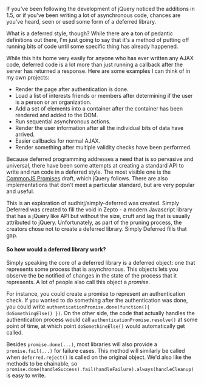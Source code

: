 If you've been following the development of jQuery noticed the additions in 1.5, or if you've been writing a lot of asynchronous code, chances are you've heard, seen or used some form of a deferred library. 

What is a deferred style, though? While there are a ton of pedantic definitions out there, I'm just going to say that it's a method of putting off running bits of code until some specific thing has already happened. 

While this hits home very easily for anyone who has ever written any AJAX code, deferred code is a lot more than just running a callback after the server has returned a response. Here are some examples I can think of in my own projects:

* Render the page after authentication is done.
* Load a list of interests friends or members after determining if the user is a person or an organization.
* Add a set of elements into a container after the container has been rendered and added to the DOM.
* Run sequential asynchronous actions.
* Render the user information after all the individual bits of data have arrived.
* Easier callbacks for normal AJAX.
* Render something after multiple validity checks have been performed.

Because deferred programming addresses a need that is so pervasive and universal, there have been some attempts at creating a standard API to write and run code in a deferred style. The most visible one is the [CommonJS Promises](http://wiki.commonjs.org/wiki/Promises) draft, which jQuery follows. There are also implementations that don't meet a particular standard, but are very popular and useful. 

This is an exploration of sudhirj/simply-deferred was created. Simply Deferred was created to fill the void in Zepto - a modern Javascript library that has a jQuery like API but without the size, cruft and lag that is usually attributed to jQuery. Unfortunately, as part of the pruning process, the creators chose not to create a deferred library. Simply Deferred fills that gap. 

#### So how would a deferred library work?

Simply speaking the core of a deferred library is a deferred object: one that represents some process that is asynchronous. This objects lets you observe the be notified of changes in the state of the process that it represents. A lot of people also call this object a *promise*.

For instance, you could create a promise to represent an authentication check. If you wanted to do something after the authentication was done, you could write `authenticationPromise.done(function(){ doSomethingElse() })`. On the other side, the code that actually handles the authentication process would call `authenticationPromise.resolve()` at some point of time, at which point `doSomethineElse()` would automatically get called.

Besides `promise.done(...)`, most libraries will also provide a `promise.fail(...)` for failure cases. This method will similarly be called when `deferred.reject()` is called on the original object. We'd also like the methods to be chainable, so `promise.done(handleSuccess).fail(handleFailure).always(handleCleanup)` is easy to write.





